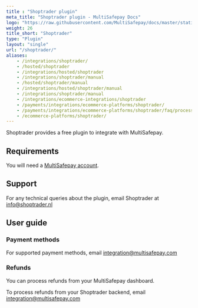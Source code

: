```yaml
---
title : "Shoptrader plugin"
meta_title: "Shoptrader plugin - MultiSafepay Docs"
logo: "https://raw.githubusercontent.com/MultiSafepay/docs/master/static/logo/Integrations/Shoptrader.svg"
weight: 26
title_short: "Shoptrader"
type: "Plugin"
layout: "single"
url: "/shoptrader/"
aliases: 
    - /integrations/shoptrader/
    - /hosted/shoptrader
    - /integrations/hosted/shoptrader
    - /integrations/shoptrader/manual
    - /hosted/shoptrader/manual
    - /integrations/hosted/shoptrader/manual
    - /integrations/shoptrader/manual
    - /integrations/ecommerce-integrations/shoptrader
    - /payments/integrations/ecommerce-platforms/shoptrader/
    - /payments/integrations/ecommerce-platforms/shoptrader/faq/processing-refunds/
    - /ecommerce-platforms/shoptrader/
---
```

Shoptrader provides a free plugin to integrate with MultiSafepay. 

## Requirements
You will need a [MultiSafepay account](/getting-started/guide/).

## Support
For any technical queries about the plugin, email Shoptrader at <info@shoptrader.nl>

## User guide

### Payment methods

For supported payment methods, email <integration@multisafepay.com>

### Refunds

You can process refunds from your MultiSafepay dashboard.

To process refunds from your Shoptrader backend, email <integration@multisafepay.com>

